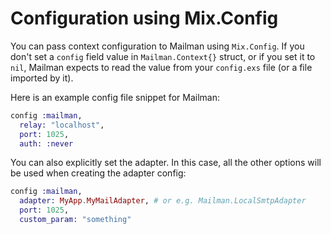 # Configuration using Mix.Config

You can pass context configuration to Mailman using `Mix.Config`. If you don't set a `config` field value in `Mailman.Context{}` struct, or if you set it to `nil`, Mailman expects to read the value from your `config.exs` file (or a file imported by it).

Here is an example config file snippet for Mailman:

```elixir
config :mailman,
  relay: "localhost",
  port: 1025,
  auth: :never
```

You can also explicitly set the adapter. In this case, all the other options will be used when creating the adapter config:

```elixir
config :mailman,
  adapter: MyApp.MyMailAdapter, # or e.g. Mailman.LocalSmtpAdapter
  port: 1025,
  custom_param: "something"
```
